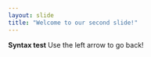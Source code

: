 ```yaml
---
layout: slide
title: "Welcome to our second slide!"
---
```

**Syntax test**
Use the left arrow to go back!
